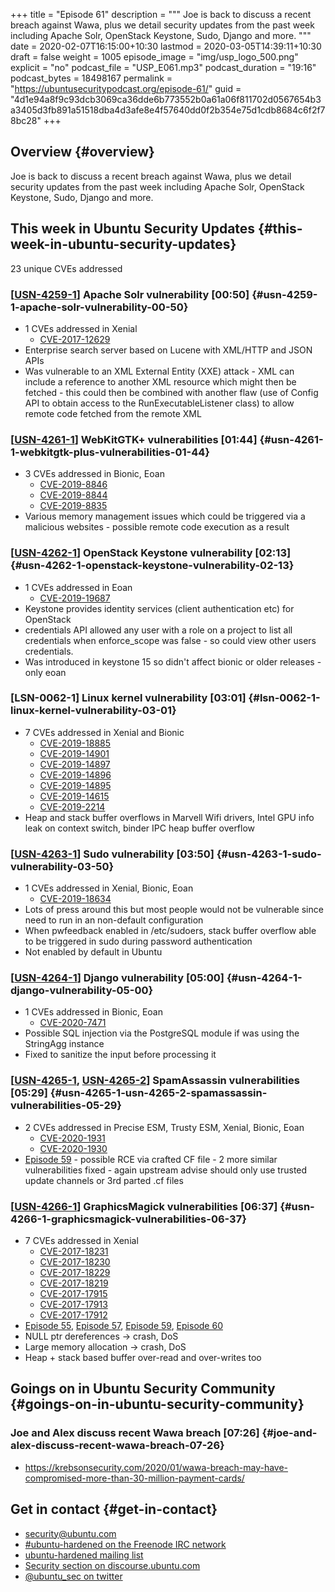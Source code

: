 +++
title = "Episode 61"
description = """
  Joe is back to discuss a recent breach against Wawa, plus we detail
  security updates from the past week including Apache Solr, OpenStack
  Keystone, Sudo, Django and more.
  """
date = 2020-02-07T16:15:00+10:30
lastmod = 2020-03-05T14:39:11+10:30
draft = false
weight = 1005
episode_image = "img/usp_logo_500.png"
explicit = "no"
podcast_file = "USP_E061.mp3"
podcast_duration = "19:16"
podcast_bytes = 18498167
permalink = "https://ubuntusecuritypodcast.org/episode-61/"
guid = "4d1e94a8f9c93dcb3069ca36dde6b773552b0a61a06f811702d0567654b3a3405d3fb891a51518dba4d3afe8e4f57640dd0f2b354e75d1cdb8684c6f2f78bc28"
+++

## Overview {#overview}

Joe is back to discuss a recent breach against Wawa, plus we detail
security updates from the past week including Apache Solr, OpenStack
Keystone, Sudo, Django and more.


## This week in Ubuntu Security Updates {#this-week-in-ubuntu-security-updates}

23 unique CVEs addressed


### [[USN-4259-1](https://usn.ubuntu.com/4259-1/)] Apache Solr vulnerability [00:50] {#usn-4259-1-apache-solr-vulnerability-00-50}

-   1 CVEs addressed in Xenial
    -   [CVE-2017-12629](https://people.canonical.com/~ubuntu-security/cve/CVE-2017-12629) <!-- high -->
-   Enterprise search server based on Lucene with XML/HTTP and JSON APIs
-   Was vulnerable to an XML External Entity (XXE) attack - XML can include a
    reference to another XML resource which might then be fetched - this
    could then be combined with another flaw (use of Config API to obtain
    access to the RunExecutableListener class) to allow remote code fetched
    from the remote XML


### [[USN-4261-1](https://usn.ubuntu.com/4261-1/)] WebKitGTK+ vulnerabilities [01:44] {#usn-4261-1-webkitgtk-plus-vulnerabilities-01-44}

-   3 CVEs addressed in Bionic, Eoan
    -   [CVE-2019-8846](https://people.canonical.com/~ubuntu-security/cve/CVE-2019-8846) <!-- medium -->
    -   [CVE-2019-8844](https://people.canonical.com/~ubuntu-security/cve/CVE-2019-8844) <!-- medium -->
    -   [CVE-2019-8835](https://people.canonical.com/~ubuntu-security/cve/CVE-2019-8835) <!-- medium -->
-   Various memory management issues which could be triggered via a malicious
    websites - possible remote code execution as a result


### [[USN-4262-1](https://usn.ubuntu.com/4262-1/)] OpenStack Keystone vulnerability [02:13] {#usn-4262-1-openstack-keystone-vulnerability-02-13}

-   1 CVEs addressed in Eoan
    -   [CVE-2019-19687](https://people.canonical.com/~ubuntu-security/cve/CVE-2019-19687) <!-- medium -->
-   Keystone provides identity services (client authentication etc) for
    OpenStack
-   credentials API allowed any user with a role on a project to list all
    credentials when enforce\_scope was false - so could view other users
    credentials.
-   Was introduced in keystone 15 so didn't affect bionic or older releases -
    only eoan


### [LSN-0062-1] Linux kernel vulnerability [03:01] {#lsn-0062-1-linux-kernel-vulnerability-03-01}

-   7 CVEs addressed in Xenial and Bionic
    -   [CVE-2019-18885](https://people.canonical.com/~ubuntu-security/cve/CVE-2019-18885) <!-- low -->
    -   [CVE-2019-14901](https://people.canonical.com/~ubuntu-security/cve/CVE-2019-14901) <!-- medium -->
    -   [CVE-2019-14897](https://people.canonical.com/~ubuntu-security/cve/CVE-2019-14897) <!-- medium -->
    -   [CVE-2019-14896](https://people.canonical.com/~ubuntu-security/cve/CVE-2019-14896) <!-- medium -->
    -   [CVE-2019-14895](https://people.canonical.com/~ubuntu-security/cve/CVE-2019-14895) <!-- medium -->
    -   [CVE-2019-14615](https://people.canonical.com/~ubuntu-security/cve/CVE-2019-14615) <!-- medium -->
    -   [CVE-2019-2214](https://people.canonical.com/~ubuntu-security/cve/CVE-2019-2214) <!-- medium -->
-   Heap and stack buffer overflows in Marvell Wifi drivers, Intel GPU info
    leak on context switch, binder IPC heap buffer overflow


### [[USN-4263-1](https://usn.ubuntu.com/4263-1/)] Sudo vulnerability [03:50] {#usn-4263-1-sudo-vulnerability-03-50}

-   1 CVEs addressed in Xenial, Bionic, Eoan
    -   [CVE-2019-18634](https://people.canonical.com/~ubuntu-security/cve/CVE-2019-18634) <!-- low -->
-   Lots of press around this but most people would not be vulnerable since
    need to run in an non-default configuration
-   When pwfeedback enabled in /etc/sudoers, stack buffer overflow able to be
    triggered in sudo during password authentication
-   Not enabled by default in Ubuntu


### [[USN-4264-1](https://usn.ubuntu.com/4264-1/)] Django vulnerability [05:00] {#usn-4264-1-django-vulnerability-05-00}

-   1 CVEs addressed in Bionic, Eoan
    -   [CVE-2020-7471](https://people.canonical.com/~ubuntu-security/cve/CVE-2020-7471) <!-- medium -->
-   Possible SQL injection via the PostgreSQL module if was using the
    StringAgg instance
-   Fixed to sanitize the input before processing it


### [[USN-4265-1](https://usn.ubuntu.com/4265-1/), [USN-4265-2](https://usn.ubuntu.com/4265-2/)] SpamAssassin vulnerabilities [05:29] {#usn-4265-1-usn-4265-2-spamassassin-vulnerabilities-05-29}

-   2 CVEs addressed in Precise ESM, Trusty ESM, Xenial, Bionic, Eoan
    -   [CVE-2020-1931](https://people.canonical.com/~ubuntu-security/cve/CVE-2020-1931) <!-- medium -->
    -   [CVE-2020-1930](https://people.canonical.com/~ubuntu-security/cve/CVE-2020-1930) <!-- medium -->
-   [Episode 59](https://ubuntusecuritypodcast.org/episode-59/) - possible RCE via crafted CF file - 2 more similar
    vulnerabilities fixed - again upstream advise should only use trusted
    update channels or 3rd parted .cf files


### [[USN-4266-1](https://usn.ubuntu.com/4266-1/)] GraphicsMagick vulnerabilities [06:37] {#usn-4266-1-graphicsmagick-vulnerabilities-06-37}

-   7 CVEs addressed in Xenial
    -   [CVE-2017-18231](https://people.canonical.com/~ubuntu-security/cve/CVE-2017-18231) <!-- medium -->
    -   [CVE-2017-18230](https://people.canonical.com/~ubuntu-security/cve/CVE-2017-18230) <!-- medium -->
    -   [CVE-2017-18229](https://people.canonical.com/~ubuntu-security/cve/CVE-2017-18229) <!-- medium -->
    -   [CVE-2017-18219](https://people.canonical.com/~ubuntu-security/cve/CVE-2017-18219) <!-- low -->
    -   [CVE-2017-17915](https://people.canonical.com/~ubuntu-security/cve/CVE-2017-17915) <!-- medium -->
    -   [CVE-2017-17913](https://people.canonical.com/~ubuntu-security/cve/CVE-2017-17913) <!-- medium -->
    -   [CVE-2017-17912](https://people.canonical.com/~ubuntu-security/cve/CVE-2017-17912) <!-- medium -->
-   [Episode 55](https://ubuntusecuritypodcast.org/episode-55/), [Episode 57](https://ubuntusecuritypodcast.org/episode-57/), [Episode 59](https://ubuntusecuritypodcast.org/episode-59/), [Episode 60](https://ubuntusecuritypodcast.org/episode-60/)
-   NULL ptr dereferences -> crash, DoS
-   Large memory allocation -> crash, DoS
-   Heap + stack based buffer over-read and over-writes too


## Goings on in Ubuntu Security Community {#goings-on-in-ubuntu-security-community}


### Joe and Alex discuss recent Wawa breach [07:26] {#joe-and-alex-discuss-recent-wawa-breach-07-26}

-   <https://krebsonsecurity.com/2020/01/wawa-breach-may-have-compromised-more-than-30-million-payment-cards/>


## Get in contact {#get-in-contact}

-   [security@ubuntu.com](mailto:security@ubuntu.com)
-   [#ubuntu-hardened on the Freenode IRC network](http://webchat.freenode.net/#ubuntu-hardened)
-   [ubuntu-hardened mailing list](https://lists.ubuntu.com/mailman/listinfo/ubuntu-hardened)
-   [Security section on discourse.ubuntu.com](https://discourse.ubuntu.com/c/security)
-   [@ubuntu\_sec on twitter](https://twitter.com/ubuntu%5Fsec)